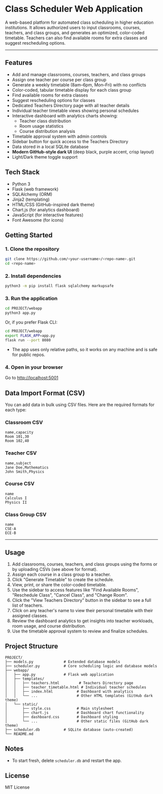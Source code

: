
# Class Scheduler Web Application


A web-based platform for automated class scheduling in higher education institutions. It allows authorized users to input classrooms, courses, teachers, and class groups, and generates an optimized, color-coded timetable. Teachers can also find available rooms for extra classes and suggest rescheduling options.


---

## Features
- Add and manage classrooms, courses, teachers, and class groups
- Assign one teacher per course per class group
- Generate a weekly timetable (8am–6pm, Mon–Fri) with no conflicts
- Color-coded, tabular timetable display for each class group
- Find available rooms for extra classes
- Suggest rescheduling options for classes
- Dedicated Teachers Directory page with all teacher details
- Individual teacher timetable views showing personal schedules
- Interactive dashboard with analytics charts showing:
  - Teacher class distribution
  - Room usage statistics
  - Course distribution analysis
- Timetable approval system with admin controls
- Sidebar button for quick access to the Teachers Directory
- Data stored in a local SQLite database
- **Modern GitHub-style dark UI** (deep black, purple accent, crisp layout)
- Light/Dark theme toggle support

## Tech Stack
- Python 3
- Flask (web framework)
- SQLAlchemy (ORM)
- Jinja2 (templating)
- HTML/CSS (GitHub-inspired dark theme)
- Chart.js (for analytics dashboard)
- JavaScript (for interactive features)
- Font Awesome (for icons)

## Getting Started

### 1. Clone the repository
```sh
git clone https://github.com/<your-username>/<repo-name>.git
cd <repo-name>
```

### 2. Install dependencies
```sh
python3 -m pip install flask sqlalchemy markupsafe
```

### 3. Run the application
```sh
cd PROJECT/webapp
python3 app.py
```

Or, if you prefer Flask CLI:
```sh
cd PROJECT/webapp
export FLASK_APP=app.py
flask run --port 8080
```

- The app uses only relative paths, so it works on any machine and is safe for public repos.

### 4. Open in your browser
Go to [http://localhost:5001](http://localhost:5001)


## Data Import Format (CSV)

You can add data in bulk using CSV files. Here are the required formats for each type:

### Classroom CSV
```
name,capacity
Room 101,30
Room 102,40
```

### Teacher CSV
```
name,subject
Jane Doe,Mathematics
John Smith,Physics
```

### Course CSV
```
name
Calculus I
Physics II
```

### Class Group CSV
```
name
CSE-A
ECE-B
```

---

## Usage
1. Add classrooms, courses, teachers, and class groups using the forms or by uploading CSVs (see above for format).
2. Assign each course in a class group to a teacher.
3. Click "Generate Timetable" to create the schedule.
4. View, print, or share the color-coded timetable.
5. Use the sidebar to access features like "Find Available Rooms", "Reschedule Class", "Cancel Class", and "Change Room".
6. Click the "View Teachers Directory" button in the sidebar to see a full list of teachers.
7. Click on any teacher's name to view their personal timetable with their assigned classes.
8. Review the dashboard analytics to get insights into teacher workloads, room usage, and course distribution.
9. Use the timetable approval system to review and finalize schedules.

## Project Structure
```
PROJECT/
├── models.py              # Extended database models
├── scheduler.py           # Core scheduling logic and database models
├── webapp/
│   ├── app.py             # Flask web application
│   ├── templates/
│   │   ├── teachers.html         # Teachers Directory page
│   │   ├── teacher_timetable.html # Individual teacher schedules
│   │   ├── index.html           # Dashboard with analytics
│   │   └── ...                  # Other HTML templates (GitHub dark theme)
│   └── static/
│       ├── style.css            # Main stylesheet
│       ├── chart.js             # Dashboard chart functionality
│       ├── dashboard.css        # Dashboard styling
│       └── ...                  # Other static files (GitHub dark theme)
├── scheduler.db           # SQLite database (auto-created)
└── README.md
```


## Notes
- To start fresh, delete `scheduler.db` and restart the app.

## License
MIT License
